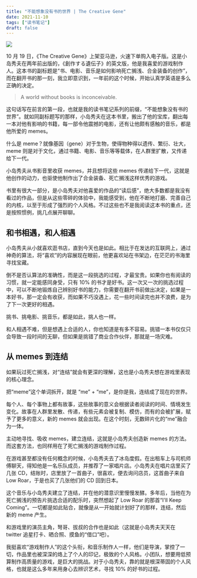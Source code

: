 ```yaml
---
title: "不能想象没有书的世界 | The Creative Gene"
date: 2021-11-10
tags: ["读书笔记"]
draft: false
---
```


![](https://img.gejiba.com/images/b73cdd0a5baac969eb22d01ef628890d.jpg)

10 月 19 日，《The Creative Gene》上架亚马逊，火速下单购入电子版。这是小岛秀夫在两年前出版的，《創作する遺伝子》的英文版，他是我喜爱的游戏制作人。这本书的副标题是“书、电影、音乐是如何影响死亡搁浅、合金装备的创作”，而在翻开书的那一刻，我立即意识到，一年前的这个时候，开始认真学英语是多么正确的决定。

> A world without books is inconceivable.

这句话写在前言的第一段，也就是我的读书笔记系列的前缀，“不能想象没有书的世界”。就如同副标题写的那样，小岛秀夫在这本书里，搬出了他的宝库，翻出每一本对他有影响的书籍，每一部令他震撼的电影，还有让他颇有感触的音乐，都是他所爱的 memes。

什么是 meme？就像基因（gene）对于生物，使得物种得以遗传、繁衍、壮大，meme 则是对于文化，通过书籍、电影、音乐等等载体，在人群里扩散，又传递给下一代。

小岛秀夫从书影音里收获 memes，并且想将这些 memes 传递给下一代，这就是他创作的动力，也驱使他制作出了合金装备、死亡搁浅这样优秀的游戏。

书里有很大一部分，是小岛秀夫对他喜爱的作品的“读后感”，绝大多数都是我没有看过的作品，但是从这些零碎的体验中，我能感受到，他在不断地打磨、完善自己的内核，以至于形成了强烈的个人风格。不过这些也不是我阅读这本书的重点，还是按照惯例，挑几点展开聊聊。

## 和书相遇，和人相遇

小岛秀夫从小就喜欢逛书店，直到今天也是如此。相比于在发达的互联网上，通过神奇的算法，将“喜欢”的内容展现在眼前，他更喜欢站在书架边，在茫茫的书海里寻找宝藏。

倒不是否认算法的准确性，而是这一段挑选的过程，才最宝贵。如果你也有阅读的习惯，就一定能感同身受，只有 10% 的书才是好书。这一次又一次的挑选过程中，可以不断地锻炼自己辨别好书的能力，你需要在翻开书前做出决定，如果是一本好书，那一定会有收获，而如果不巧没遇上，花一些时间读完也并不浪费，是为了下一次更好的相遇。

挑书、挑电影、挑音乐，都是如此，挑人也一样。

和人相遇不难，但是想遇上合适的人，你也知道是有多不容易。挑错一本书仅仅只会导致一段时间的无聊，但如果是挑错了商业合作伙伴，那就是一场灾难。

## 从 memes 到连结

如果玩过死亡搁浅，对“连结”就会有更深的理解，这也是小岛秀夫想在游戏里表现的核心理念。

把“meme”这个单词拆开，就是 “me” + “me”，是你是我，连结成了现在的世界。

每个人、每个事物上都有故事，这些故事的意义会根据读者阅读的时间、情境发生变化。故事在人群里发散、传递，有些元素会被复制、模仿，而有的会被扩展，赋予了更多的意义，新的 memes 就会出现。在这个时刻，无数碎片化的“me”融合为一体。

主动地寻找、吸收 memes，建立连结，这就是小岛秀夫创造新 memes 的方法。而这套方法，也同样用在了死亡搁浅的游戏制作过程。

在游戏甚至都没有任何概念的时候，小岛秀夫去了冰岛度假。在出租车上与司机师傅聊天，得知他是一名乐队成员，并推荐了一家唱片店。小岛秀夫在唱片店里买了几张 CD，结账时，店里放了一首曲子，很喜欢，便去询问店员，这首曲子来自 Low Roar，于是也买了几张他们的 CD 回到日本。

这个音乐与小岛秀夫建立了连结，并在他的潜意识里慢慢发酵。多年后，当他在为死亡搁浅的预告片挑选合适的配乐时，突然想起了 Low Roar 的那首“I'll Keep Coming”。一切都是如此贴合，就像是从一开始就计划好了的那样，连结，然后新的 meme 产生。

和游戏里的演员主角，弩哥、拔叔的合作也是如此（这就是小岛秀夫天天在 twitter 追星打卡、晒合照、摸鱼的“借口”吧）。

我挺喜欢“游戏制作人”的这个头衔，和音乐制作人一样，他们是导演，掌控了一切，作品里也被深深的烙上了个人的印记，极致的个人风格。小团队，想要用低预算制作高质量的游戏，是巨大的挑战。对于小岛秀夫，靠的就是根深蒂固的个人风格，也就是这么多年来用身心去辨识艺术，寻找 10% 的好书的过程。
